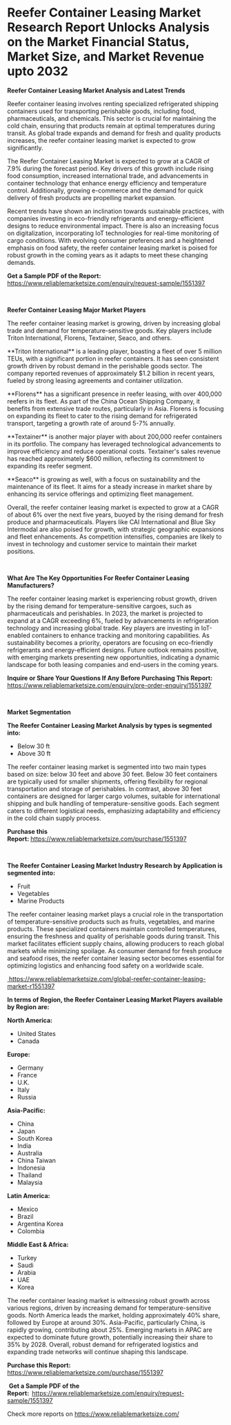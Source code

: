 <p><h1>Reefer Container Leasing Market Research Report Unlocks Analysis on the Market Financial Status, Market Size, and Market Revenue upto 2032</h1></p><p><strong>Reefer Container Leasing Market Analysis and Latest Trends</strong></p>
<p><p>Reefer container leasing involves renting specialized refrigerated shipping containers used for transporting perishable goods, including food, pharmaceuticals, and chemicals. This sector is crucial for maintaining the cold chain, ensuring that products remain at optimal temperatures during transit. As global trade expands and demand for fresh and quality products increases, the reefer container leasing market is expected to grow significantly.</p><p>The Reefer Container Leasing Market is expected to grow at a CAGR of 7.9% during the forecast period. Key drivers of this growth include rising food consumption, increased international trade, and advancements in container technology that enhance energy efficiency and temperature control. Additionally, growing e-commerce and the demand for quick delivery of fresh products are propelling market expansion.</p><p>Recent trends have shown an inclination towards sustainable practices, with companies investing in eco-friendly refrigerants and energy-efficient designs to reduce environmental impact. There is also an increasing focus on digitalization, incorporating IoT technologies for real-time monitoring of cargo conditions. With evolving consumer preferences and a heightened emphasis on food safety, the reefer container leasing market is poised for robust growth in the coming years as it adapts to meet these changing demands.</p></p>
<p><strong>Get a Sample PDF of the Report:&nbsp;</strong> <a href="https://www.reliablemarketsize.com/enquiry/request-sample/1551397?utm_campaign=3348&utm_medium=2&utm_source=Github&utm_content=ia&utm_term=08042025&utm_id=reefer-container-leasing">https://www.reliablemarketsize.com/enquiry/request-sample/1551397</a></p>
<p>&nbsp;</p>
<p><strong>Reefer Container Leasing Major Market Players</strong></p>
<p><p>The reefer container leasing market is growing, driven by increasing global trade and demand for temperature-sensitive goods. Key players include Triton International, Florens, Textainer, Seaco, and others.</p><p>**Triton International** is a leading player, boasting a fleet of over 5 million TEUs, with a significant portion in reefer containers. It has seen consistent growth driven by robust demand in the perishable goods sector. The company reported revenues of approximately $1.2 billion in recent years, fueled by strong leasing agreements and container utilization.</p><p>**Florens** has a significant presence in reefer leasing, with over 400,000 reefers in its fleet. As part of the China Ocean Shipping Company, it benefits from extensive trade routes, particularly in Asia. Florens is focusing on expanding its fleet to cater to the rising demand for refrigerated transport, targeting a growth rate of around 5-7% annually.</p><p>**Textainer** is another major player with about 200,000 reefer containers in its portfolio. The company has leveraged technological advancements to improve efficiency and reduce operational costs. Textainer's sales revenue has reached approximately $600 million, reflecting its commitment to expanding its reefer segment.</p><p>**Seaco** is growing as well, with a focus on sustainability and the maintenance of its fleet. It aims for a steady increase in market share by enhancing its service offerings and optimizing fleet management.</p><p>Overall, the reefer container leasing market is expected to grow at a CAGR of about 6% over the next five years, buoyed by the rising demand for fresh produce and pharmaceuticals. Players like CAI International and Blue Sky Intermodal are also poised for growth, with strategic geographic expansions and fleet enhancements. As competition intensifies, companies are likely to invest in technology and customer service to maintain their market positions.</p></p>
<p>&nbsp;</p>
<p><strong>What Are The Key Opportunities For Reefer Container Leasing Manufacturers?</strong></p>
<p><p>The reefer container leasing market is experiencing robust growth, driven by the rising demand for temperature-sensitive cargoes, such as pharmaceuticals and perishables. In 2023, the market is projected to expand at a CAGR exceeding 6%, fueled by advancements in refrigeration technology and increasing global trade. Key players are investing in IoT-enabled containers to enhance tracking and monitoring capabilities. As sustainability becomes a priority, operators are focusing on eco-friendly refrigerants and energy-efficient designs. Future outlook remains positive, with emerging markets presenting new opportunities, indicating a dynamic landscape for both leasing companies and end-users in the coming years.</p></p>
<p><strong>Inquire or Share Your Questions If Any Before Purchasing This Report:</strong> <a href="https://www.reliablemarketsize.com/enquiry/pre-order-enquiry/1551397?utm_campaign=3348&utm_medium=2&utm_source=Github&utm_content=ia&utm_term=08042025&utm_id=reefer-container-leasing">https://www.reliablemarketsize.com/enquiry/pre-order-enquiry/1551397</a></p>
<p>&nbsp;</p>
<p><strong>Market Segmentation</strong></p>
<p><strong>The Reefer Container Leasing Market Analysis by types is segmented into:</strong></p>
<p><ul><li>Below 30 ft</li><li>Above 30 ft</li></ul></p>
<p><p>The reefer container leasing market is segmented into two main types based on size: below 30 feet and above 30 feet. Below 30 feet containers are typically used for smaller shipments, offering flexibility for regional transportation and storage of perishables. In contrast, above 30 feet containers are designed for larger cargo volumes, suitable for international shipping and bulk handling of temperature-sensitive goods. Each segment caters to different logistical needs, emphasizing adaptability and efficiency in the cold chain supply process.</p></p>
<p><strong>Purchase this Report:&nbsp;</strong><a href="https://www.reliablemarketsize.com/purchase/1551397?utm_campaign=3348&utm_medium=2&utm_source=Github&utm_content=ia&utm_term=08042025&utm_id=reefer-container-leasing">https://www.reliablemarketsize.com/purchase/1551397</a></p>
<p>&nbsp;</p>
<p><strong>The Reefer Container Leasing Market Industry Research by Application is segmented into:</strong></p>
<p><ul><li>Fruit</li><li>Vegetables</li><li>Marine Products</li></ul></p>
<p><p>The reefer container leasing market plays a crucial role in the transportation of temperature-sensitive products such as fruits, vegetables, and marine products. These specialized containers maintain controlled temperatures, ensuring the freshness and quality of perishable goods during transit. This market facilitates efficient supply chains, allowing producers to reach global markets while minimizing spoilage. As consumer demand for fresh produce and seafood rises, the reefer container leasing sector becomes essential for optimizing logistics and enhancing food safety on a worldwide scale.</p></p>
<p><a href="https://www.reliablemarketsize.com/global-reefer-container-leasing-market-r1551397?utm_campaign=3348&utm_medium=2&utm_source=Github&utm_content=ia&utm_term=08042025&utm_id=reefer-container-leasing">&nbsp;https://www.reliablemarketsize.com/global-reefer-container-leasing-market-r1551397</a></p>
<p><strong>In terms of Region, the Reefer Container Leasing Market Players available by Region are:</strong></p>
<p>
    <p> <strong> North America: </strong>
        <ul>
            <li>United States</li>
            <li>Canada</li>
        </ul>
        </p> 
    <p> <strong> Europe: </strong>
        <ul>
            <li>Germany</li>
            <li>France</li>
            <li>U.K.</li>
            <li>Italy</li>
            <li>Russia</li>
        </ul>
        </p> 
    <p> <strong> Asia-Pacific: </strong>
        <ul>
            <li>China</li>
            <li>Japan</li>
            <li>South Korea</li>
            <li>India</li>
            <li>Australia</li>
            <li>China Taiwan</li>
            <li>Indonesia</li>
            <li>Thailand</li>
            <li>Malaysia</li>
        </ul>
        </p> 
    <p> <strong> Latin America: </strong>
        <ul>
            <li>Mexico</li>
            <li>Brazil</li>
            <li>Argentina Korea</li>
            <li>Colombia</li>
        </ul>
        </p> 
    <p> <strong> Middle East & Africa: </strong>
        <ul>
            <li>Turkey</li>
            <li>Saudi</li>
            <li>Arabia</li>
            <li>UAE</li>
            <li>Korea</li>
        </ul>
    </p>
    </p>
<p><p>The reefer container leasing market is witnessing robust growth across various regions, driven by increasing demand for temperature-sensitive goods. North America leads the market, holding approximately 40% share, followed by Europe at around 30%. Asia-Pacific, particularly China, is rapidly growing, contributing about 25%. Emerging markets in APAC are expected to dominate future growth, potentially increasing their share to 35% by 2028. Overall, robust demand for refrigerated logistics and expanding trade networks will continue shaping this landscape.</p></p>
<p><strong>Purchase this Report: </strong><a href="https://www.reliablemarketsize.com/purchase/1551397?utm_campaign=3348&utm_medium=2&utm_source=Github&utm_content=ia&utm_term=08042025&utm_id=reefer-container-leasing">https://www.reliablemarketsize.com/purchase/1551397</a></p>
<p>&nbsp;<strong>Get a Sample PDF of the Report:&nbsp;&nbsp;</strong><a href="https://www.reliablemarketsize.com/enquiry/request-sample/1551397?utm_campaign=3348&utm_medium=2&utm_source=Github&utm_content=ia&utm_term=08042025&utm_id=reefer-container-leasing">https://www.reliablemarketsize.com/enquiry/request-sample/1551397</a></p>
<p><strong></strong></p>
<p>Check more reports on <a href="https://www.reliablemarketsize.com/?utm_campaign=3348&utm_medium=2&utm_source=Github&utm_content=ia&utm_term=08042025&utm_id=reefer-container-leasing">https://www.reliablemarketsize.com/</a></p>